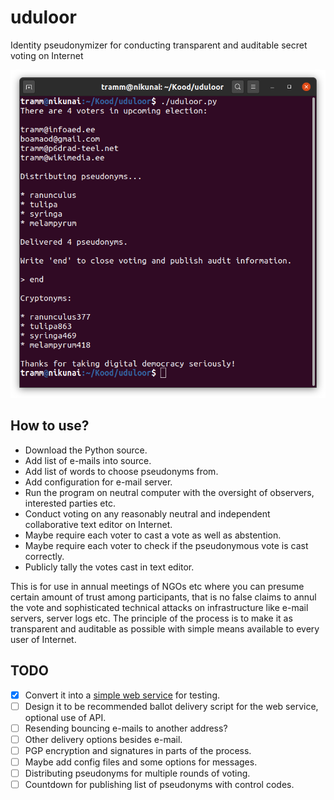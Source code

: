 # uduloor
Identity pseudonymizer for conducting transparent and auditable secret voting on Internet

![Screenshot of a test run](uduloor-screenshot.png)

## How to use?

* Download the Python source.
* Add list of e-mails into source.
* Add list of words to choose pseudonyms from.
* Add configuration for e-mail server.
* Run the program on neutral computer with the oversight of observers, interested parties etc.
* Conduct voting on any reasonably neutral and independent collaborative text editor on Internet.
* Maybe require each voter to cast a vote as well as abstention.
* Maybe require each voter to check if the pseudonymous vote is cast correctly. 
* Publicly tally the votes cast in text editor.

This is for use in annual meetings of NGOs etc where you can presume certain amount of trust among participants, that is no false claims to annul the vote and sophisticated technical attacks on infrastructure like e-mail servers, server logs etc. The principle of the process is to make it as transparent and auditable as possible with simple means available to every user of Internet.

## TODO

* [x] Convert it into a [simple web service](https://github.com/infoaed/pseudovote) for testing.
* [ ] Design it to be recommended ballot delivery script for the web service, optional use of API.
* [ ] Resending bouncing e-mails to another address?
* [ ] Other delivery options besides e-mail.
* [ ] PGP encryption and signatures in parts of the process.
* [ ] Maybe add config files and some options for messages.
* [ ] Distributing pseudonyms for multiple rounds of voting.
* [ ] Countdown for publishing list of pseudonyms with control codes.
